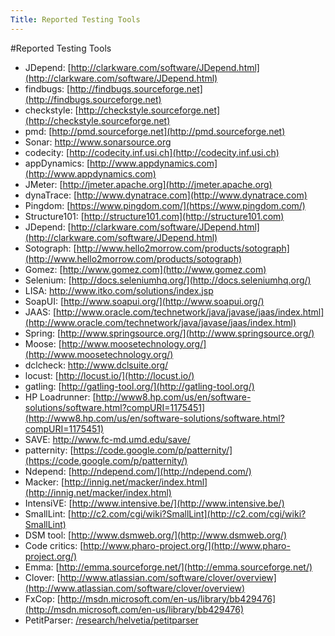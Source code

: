 ```yaml
---
Title: Reported Testing Tools
---
```

#Reported Testing Tools

- JDepend: [http://clarkware.com/software/JDepend.html](http://clarkware.com/software/JDepend.html)
- findbugs: [http://findbugs.sourceforge.net](http://findbugs.sourceforge.net)
- checkstyle: [http://checkstyle.sourceforge.net](http://checkstyle.sourceforge.net)
- pmd: [http://pmd.sourceforge.net](http://pmd.sourceforge.net)
- Sonar: http://www.sonarsource.org
- codecity: [http://codecity.inf.usi.ch](http://codecity.inf.usi.ch)
- appDynamics: [http://www.appdynamics.com](http://www.appdynamics.com)
- JMeter: [http://jmeter.apache.org](http://jmeter.apache.org)
- dynaTrace: [http://www.dynatrace.com](http://www.dynatrace.com)
- Pingdom: [https://www.pingdom.com/](https://www.pingdom.com/)
- Structure101: [http://structure101.com](http://structure101.com)
- JDepend: [http://clarkware.com/software/JDepend.html](http://clarkware.com/software/JDepend.html)
- Sotograph: [http://www.hello2morrow.com/products/sotograph](http://www.hello2morrow.com/products/sotograph)
- Gomez: [http://www.gomez.com](http://www.gomez.com)
- Selenium: [http://docs.seleniumhq.org/](http://docs.seleniumhq.org/)
- LISA: http://www.itko.com/solutions/index.jsp
- SoapUI: [http://www.soapui.org/](http://www.soapui.org/)
- JAAS: [http://www.oracle.com/technetwork/java/javase/jaas/index.html](http://www.oracle.com/technetwork/java/javase/jaas/index.html)
- Spring: [http://www.springsource.org/](http://www.springsource.org/)
- Moose: [http://www.moosetechnology.org/](http://www.moosetechnology.org/)
- dclcheck: http://www.dclsuite.org/
- locust: [http://locust.io/](http://locust.io/)
- gatling: [http://gatling-tool.org/](http://gatling-tool.org/)
- HP Loadrunner: [http://www8.hp.com/us/en/software-solutions/software.html?compURI=1175451](http://www8.hp.com/us/en/software-solutions/software.html?compURI=1175451)
- SAVE: http://www.fc-md.umd.edu/save/
- patternity: [https://code.google.com/p/patternity/](https://code.google.com/p/patternity/)
- Ndepend: [http://ndepend.com/](http://ndepend.com/)
- Macker: [http://innig.net/macker/index.html](http://innig.net/macker/index.html)
- IntensiVE: [http://www.intensive.be/](http://www.intensive.be/)
- SmallLint: [http://c2.com/cgi/wiki?SmallLint](http://c2.com/cgi/wiki?SmallLint)
- DSM tool: [http://www.dsmweb.org/](http://www.dsmweb.org/)
- Code critics: [http://www.pharo-project.org/](http://www.pharo-project.org/)
- Emma: [http://emma.sourceforge.net/](http://emma.sourceforge.net/)
- Clover: [http://www.atlassian.com/software/clover/overview](http://www.atlassian.com/software/clover/overview)
- FxCop: [http://msdn.microsoft.com/en-us/library/bb429476](http://msdn.microsoft.com/en-us/library/bb429476)
- PetitParser: [/research/helvetia/petitparser](/research/helvetia/petitparser)
